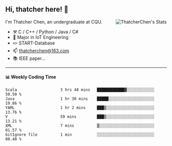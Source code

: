 ## Hi, thatcher here! :wave:

<img align="right" src="https://github-readme-stats.vercel.app/api?username=thatcherchen&title_color=333&text_color=777" alt="ThatcherChen's Stats" >

I'm Thatcher Chen, an undergraduate at CQU.

- :hammer_and_pick:  C / C++ / Python / Java / C# 
- :seedling:  Major in IoT Engineering
- :pencil2: START-Database
- :mailbox: thatcherchen@163.com
- :books: IEEE paper...

---

#### :bar_chart: Weekly Coding Time

<!--START_SECTION:waka-->

```text
Scala                   3 hrs 48 mins   ████████████▓░░░░░░░░░░░░   50.50 %
Java                    1 hr 30 mins    █████░░░░░░░░░░░░░░░░░░░░   19.86 %
YAML                    1 hr 2 mins     ███▒░░░░░░░░░░░░░░░░░░░░░   13.76 %
V                       59 mins         ███▒░░░░░░░░░░░░░░░░░░░░░   13.21 %
XML                     7 mins          ▒░░░░░░░░░░░░░░░░░░░░░░░░   01.57 %
GitIgnore file          1 min           ░░░░░░░░░░░░░░░░░░░░░░░░░   00.40 %
```

<!--END_SECTION:waka-->
